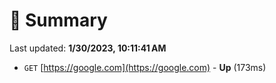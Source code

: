 # 📖 Summary
Last updated: **1/30/2023, 10:11:41 AM**

- `GET` [https://google.com](https://google.com) - **Up** (173ms)
